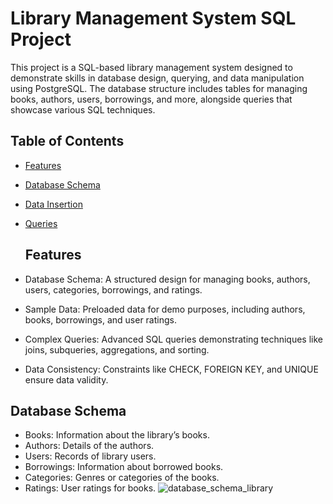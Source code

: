 # Library Management System SQL Project

This project is a SQL-based library management system designed to demonstrate skills in database design, querying, and data manipulation using PostgreSQL. The database structure includes tables for managing books, authors, users, borrowings, and more, alongside queries that showcase various SQL techniques.

## Table of Contents
- [Features](#features)
- [Database Schema](#databse-schema)
- [Data Insertion](#data-insertion)
- [Queries](#queries)

  ## Features
- Database Schema: A structured design for managing books, authors, users, categories, borrowings, and ratings.
- Sample Data: Preloaded data for demo purposes, including authors, books, borrowings, and user ratings.
- Complex Queries: Advanced SQL queries demonstrating techniques like joins, subqueries, aggregations, and sorting.
- Data Consistency: Constraints like CHECK, FOREIGN KEY, and UNIQUE ensure data validity.

## Database Schema
- Books: Information about the library’s books.
- Authors: Details of the authors.
- Users: Records of library users.
- Borrowings: Information about borrowed books.
- Categories: Genres or categories of the books.
- Ratings: User ratings for books.
![database_schema_library](https://github.com/user-attachments/assets/8268f765-4711-4e7a-8ac9-de61f0ad90b2)
